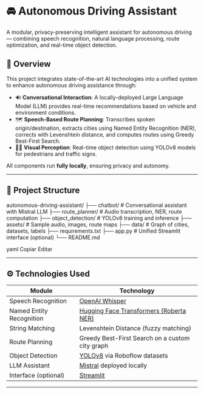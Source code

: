 # 🚘 Autonomous Driving Assistant

A modular, privacy-preserving intelligent assistant for autonomous driving — combining speech recognition, natural language processing, route optimization, and real-time object detection.

## 🧠 Overview

This project integrates state-of-the-art AI technologies into a unified system to enhance autonomous driving assistance through:

- 🔊 **Conversational Interaction**: A locally-deployed Large Language Model (LLM) provides real-time recommendations based on vehicle and environment conditions.
- 🗺️ **Speech-Based Route Planning**: Transcribes spoken origin/destination, extracts cities using Named Entity Recognition (NER), corrects with Levenshtein distance, and computes routes using Greedy Best-First Search.
- 🧍‍♂️ **Visual Perception**: Real-time object detection using YOLOv8 models for pedestrians and traffic signs.

All components run **fully locally**, ensuring privacy and autonomy.

---

## 🧩 Project Structure

autonomous-driving-assistant/
├── chatbot/ # Conversational assistant with Mistral LLM
├── route_planner/ # Audio transcription, NER, route computation
├── object_detection/ # YOLOv8 training and inference
├── assets/ # Sample audio, images, route maps
├── data/ # Graph of cities, datasets, labels
├── requirements.txt
├── app.py # Unified Streamlit interface (optional)
└── README.md

yaml
Copiar
Editar

---

## ⚙️ Technologies Used

| Module                    | Technology                                                                 |
|--------------------------|----------------------------------------------------------------------------|
| Speech Recognition       | [OpenAI Whisper](https://github.com/openai/whisper)                        |
| Named Entity Recognition | [Hugging Face Transformers (Roberta NER)](https://huggingface.co/AventIQ-AI/roberta-named-entity-recognition) |
| String Matching          | Levenshtein Distance (fuzzy matching)                                      |
| Route Planning           | Greedy Best-First Search on a custom city graph                            |
| Object Detection         | [YOLOv8](https://github.com/ultralytics/ultralytics) via Roboflow datasets |
| LLM Assistant            | [Mistral](https://mistral.ai) deployed locally                             |
| Interface (optional)     | [Streamlit](https://streamlit.io/)                                         |

---